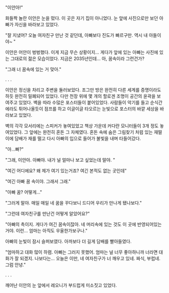 "이안아!"

화들짝 놀란 이안은 눈을 떴다. 이 곳은 자기 집이 아니었다. 눈 앞에 사진으로만 보던 아빠가 자신을 바라보고 있었다.

"잘 지냈어? 오늘 여자친구 만난 것 같던데, 아빠보다 진도가 빠르구만. 역시 내 아들이야~ "

이안은 어안이 벙벙했다. 이게 지금 무슨 상황이지... 게다가 앞에 있는 아빠는 사진에 있는 그대로의 젊은 모습이었다. 지금은 2035년인데... 아, 꿈속이라 그런건가?

"그래 너 꿈속에 있는 거 맞아."

.
.
.

이안은 정신을 차리고 주변을 둘러보았다. 조그만 방은 완전히 다른 세계를 증명이라도 하듯 완전히 밀폐되어 있었다. 다만 천장 위에 몇 개의 할로겐 조명이 공간의 윤곽을 보여주고 있었다. 벽을 따라 수많은 포스터들이 붙어있었다. 사람들이 악기를 들고 순식간에라도 튀어나올듯이 점프를 하고 이글이글 타오르는 눈빛으로 포스터의 바깥 세상을 바라보고 있었다. 

벽의 각각 모서리에는 스피커가 놓여있었고 책상 가운데 커다란 모니터들이 3개 정도 놓여있었다. 그 앞에는 완전히 혼돈 그 자체였다. 혼돈 속에 숨은 그림찾기 처럼 있는 재떨이에 담배가 재를 떨고 다시 아빠의 입으로 들어가 불빛을 내며 타들어갔다. 

"아...빠?"

"그래, 이안아. 아빠야. 내가 널 얼마나 보고 싶었는데 말야. "

"여긴 어디에요? 왜 제가 여기 있는거죠? 여긴 본적도 없는 곳인데"

"여긴 아빠 꿈 속이야. 그래서 그래."

"아빠 꿈? 어떻게..."

"그러게 말야. 매일 매일 네 꿈을 꾸다보니 드디어 우리가 만나게 됐나보다."

"그런데 여자친구를 만난건 어떻게 알았어요?"

"아빠의 촉이지. 게다가 여긴 꿈속이잖아. 네 머리속에 있는 것도 이 곳에 반영되어있는거야. 이런... 엄마는 아직도 우울한가보구나."

아빠의 눈빛이 잠시 슬퍼보였다. 아까보다 더 길게 담배를 빨아들였다.

"엄마하고 대화 많이 하렴. 아빠는 그러지 못했어. 엄마는 널 너무 좋아하니까 너라면 대화가 잘 되겠지. 나보다는... 오늘은 이만, 네 여자친구가 너 깨우고 있네. 짜식, 부럽네. 그럼 안녕."

.
.
.

깨어난 이안의 눈 앞에서 레오니가 부드럽게 미소짓고 있었다.